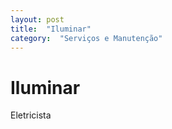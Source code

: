 ```yaml
---
layout: post
title:  "Iluminar"
category:  "Serviços e Manutenção"
---
```


# Iluminar

Eletricista
